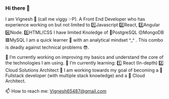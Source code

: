 ### Hi there 👋 

I am Vignesh 🧑 (call  me viggy :-P). A Front End Developer who has experience working on but not limited to 
  1️⃣Javascript  2️⃣React, 
  3️⃣Angular     4️⃣Node. 
  5️⃣HTML/CSS
I have limited Knoledge of 🧡PostgreSQL 🟡MongoDB 🟩MySQL
I am a quick learner 🏃‍ with an analytical mindset ^_^ . This combo is deadly against technical problems 😎.

🔭 I’m currently working on improving my basics and understand the core of the technologies I am using.
🌱 I’m currently learning:
    1️⃣ React (In-depth)
    2️⃣ Cloud Solutions Architect
🥅 I am working towards my goal of becoming a 🧡 Fullstack developer (with multiple stack knowledge) and a 💜 Cloud Architect.

📫 How to reach me: Vignesh65487@gmail.com
<!--
**vigneshkrv/vigneshkrv** is a ✨ _special_ ✨ repository because its `README.md` (this file) appears on your GitHub profile.

Here are some ideas to get you started: 

- 🔭 I’m currently working on ...
- 🌱 I’m currently learning ...
- 👯 I’m looking to collaborate on ...
- 🤔 I’m looking for help with ...
- 💬 Ask me about ...
- ...
- 😄 Pronouns: ...
- ⚡ Fun fact: ...
-->
